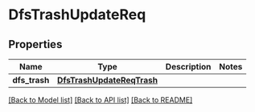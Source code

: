 # DfsTrashUpdateReq

## Properties
Name | Type | Description | Notes
------------ | ------------- | ------------- | -------------
**dfs_trash** | [**DfsTrashUpdateReqTrash**](DfsTrashUpdateReqTrash.md) |  | 

[[Back to Model list]](../README.md#documentation-for-models) [[Back to API list]](../README.md#documentation-for-api-endpoints) [[Back to README]](../README.md)


